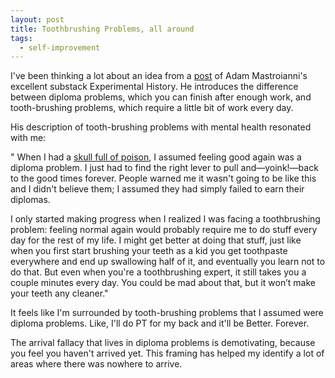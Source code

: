 ```yaml
---
layout: post
title: Toothbrushing Problems, all around
tags:
  - self-improvement
---
```


I've been thinking a lot about an idea from a [post]( https://substack.com/home/post/p-140270094) of Adam Mastroianni's excellent substack Experimental History. He introduces the difference between diploma problems, which you can finish after enough work, and tooth-brushing problems, which require a little bit of work every day. 

His description of tooth-brushing problems with mental health resonated with me:

" When I had a [skull full of poison](https://www.experimental-history.com/p/its-very-weird-to-have-a-skull-full), I assumed feeling good again was a diploma problem. I just had to find the right lever to pull and—yoink!—back to the good times forever. People warned me it wasn't going to be like this and I didn't believe them; I assumed they had simply failed to earn their diplomas.

I only started making progress when I realized I was facing a toothbrushing problem: feeling normal again would probably require me to do stuff every day for the rest of my life. I might get better at doing that stuff, just like when you first start brushing your teeth as a kid you get toothpaste everywhere and end up swallowing half of it, and eventually you learn not to do that. But even when you're a toothbrushing expert, it still takes you a couple minutes every day. You could be mad about that, but it won’t make your teeth any cleaner." 

It feels like I'm surrounded by tooth-brushing problems that I assumed were diploma problems. Like, I'll do PT for my back and it'll be Better. Forever. 

The arrival fallacy that lives in diploma problems is demotivating, because you feel you haven't arrived yet. This framing has helped my identify a lot of areas where there was nowhere to arrive.